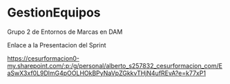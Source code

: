# GestionEquipos
 Grupo 2 de Entornos de Marcas en DAM

Enlace a la Presentacion del Sprint

https://cesurformacion0-my.sharepoint.com/:p:/g/personal/alberto_s257832_cesurformacion_com/EaSwX3xf0L9DlmG4pOOLHOkBPyNaVpZGkkvTHjN4ufREvA?e=k77xP1
